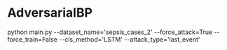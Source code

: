 # AdversarialBP

python main.py --dataset_name='sepsis_cases_2' --force_attack=True --force_train=False --cls_method='LSTM' --attack_type='last_event'